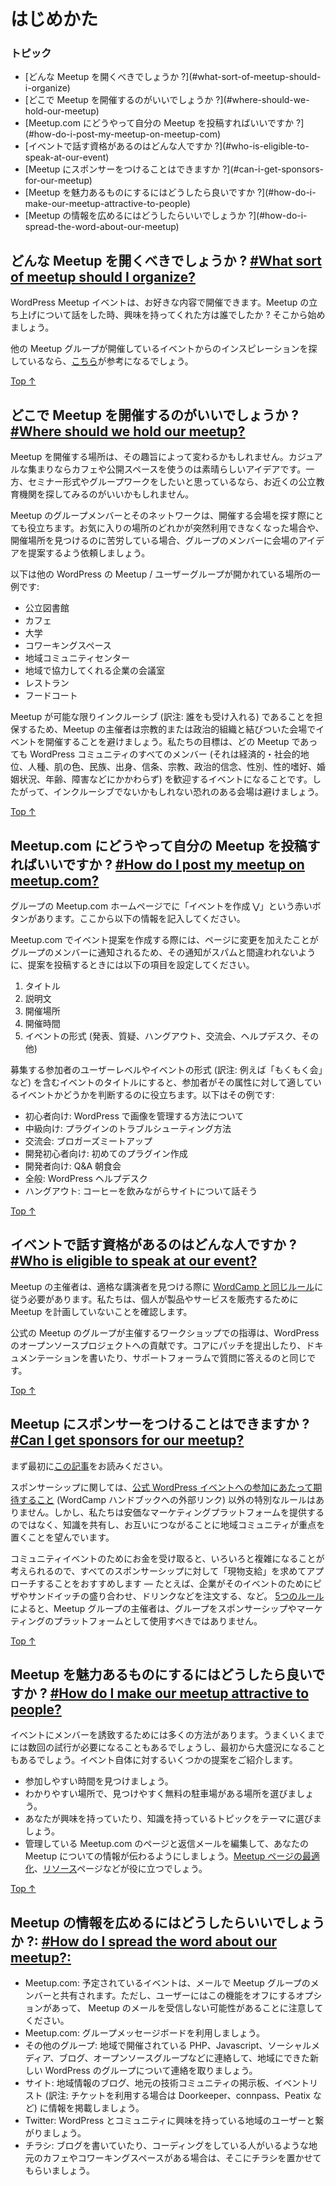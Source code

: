 <!-- # Getting Started -->
# はじめかた

<!-- ### Topics -->
### トピック

*   <!-- [What sort of meetup should I organize?] -->[どんな Meetup を開くべきでしょうか ?](#what-sort-of-meetup-should-i-organize)
*   <!-- [Where should we hold our meetup?] -->[どこで Meetup を開催するのがいいでしょうか ?](#where-should-we-hold-our-meetup)
*   <!-- [How do I post my meetup on meetup.com?] -->[Meetup.com にどうやって自分の Meetup を投稿すればいいですか ?](#how-do-i-post-my-meetup-on-meetup-com)
*   <!-- [Who is eligible to speak at our event?] -->[イベントで話す資格があるのはどんな人ですか ?](#who-is-eligible-to-speak-at-our-event)
*   <!-- [Can I get sponsors for our meetup?] -->[Meetup にスポンサーをつけることはできますか ?](#can-i-get-sponsors-for-our-meetup)
*   <!-- [How do I make our meetup attractive to people?] -->[Meetup を魅力あるものにするにはどうしたら良いですか ?](#how-do-i-make-our-meetup-attractive-to-people)
*   <!-- [How do I spread the word about our meetup?:] -->[Meetup の情報を広めるにはどうしたらいいでしょうか ?](#how-do-i-spread-the-word-about-our-meetup)

<!-- ## What sort of meetup should I organize? [#What sort of meetup should I organize?](#what-sort-of-meetup-should-i-organize) -->
## どんな Meetup を開くべきでしょうか ? [#What sort of meetup should I organize?](#what-sort-of-meetup-should-i-organize)

<!-- Your WordPress meetup event can be anything you like. Who are the people you have talked to about setting up your meetup interested in? Start there. -->
WordPress Meetup イベントは、お好きな内容で開催できます。Meetup の立ち上げについて話をした時、興味を持ってくれた方は誰でしたか ? そこから始めましょう。

<!-- If you are looking for inspiration about the kinds of meetups that people host, [here are some ideas](https://make.wordpress.org/community/handbook/meetup-organizer/event-formats/). -->
他の Meetup グループが開催しているイベントからのインスピレーションを探しているなら、[こちら](https://make.wordpress.org/community/handbook/meetup-organizer/event-formats/)が参考になるでしょう。

[Top ↑](#top)

<!-- ## Where should we hold our meetup? [#Where should we hold our meetup?](#where-should-we-hold-our-meetup) -->
## どこで Meetup を開催するのがいいでしょうか ? [#Where should we hold our meetup?](#where-should-we-hold-our-meetup)

<!-- Where you hold your meetup will depend on the kind of meetup you have. If it’s a casual hangout, then coffee shops and public spaces are a great idea. If you are keen on doing some educational or informational meetups, you may want to look at your city or town’s public education locations. -->
Meetup を開催する場所は、その趣旨によって変わるかもしれません。カジュアルな集まりならカフェや公開スペースを使うのは素晴らしいアイデアです。一方、セミナー形式やグループワークをしたいと思っているなら、お近くの公立教育機関を探してみるのがいいかもしれません。

<!-- Your meetup group members and their network of contacts can be a great resource for meetup venues; ask group members to suggest venue ideas for future gatherings if one of your favorite spots suddenly becomes unavailable or if you’re struggling to find somewhere to meet. -->
Meetup のグループメンバーとそのネットワークは、開催する会場を探す際にとても役立ちます。お気に入りの場所のどれかが突然利用できなくなった場合や、開催場所を見つけるのに苦労している場合、グループのメンバーに会場のアイデアを提案するよう依頼しましょう。

<!-- Here are some locations that other WordPress meetup/user groups have found work for them: -->
以下は他の WordPress の Meetup / ユーザーグループが開かれている場所の一例です:

<!-- *   public library
*   coffee shop
*   community college
*   state university
*   co-office/co-working space
*   community center
*   the conference room of a friendly local business
*   restaurant
*   food court at a mall -->
*   公立図書館
*   カフェ
*   大学
*   コワーキングスペース
*   地域コミュニティセンター
*   地域で協力してくれる企業の会議室
*   レストラン
*   フードコート

<!-- To ensure that meetups are as inclusive as possible, we now ask organizers to avoid holding events at venues that have ties to religious or political organizations. Our goal is for any event to be welcoming for every member of the WordPress community (regardless of economic or social status, race, color, ethnic origin, national origin, creed, religion, political belief, gender, sexual orientation, marital status, age, or disability), and thus we avoid venues with affiliations that might not be inclusive. -->
Meetup が可能な限りインクルーシブ (訳注: 誰をも受け入れる) であることを担保するため、Meetup の主催者は宗教的または政治的組織と結びついた会場でイベントを開催することを避けましょう。私たちの目標は、どの Meetup であっても WordPress コミュニティのすべてのメンバー (それは経済的・社会的地位、人種、肌の色、民族、出身、信条、宗教、政治的信念、性別、性的嗜好、婚姻状況、年齢、障害などにかかわらず) を歓迎するイベントになることです。したがって、インクルーシブでないかもしれない恐れのある会場は避けましょう。

[Top ↑](#top)

<!-- ## How do I post my meetup on meetup.com? [#How do I post my meetup on meetup.com?](#how-do-i-post-my-meetup-on-meetup-com) -->
## Meetup.com にどうやって自分の Meetup を投稿すればいいですか ? [#How do I post my meetup on meetup.com?](#how-do-i-post-my-meetup-on-meetup-com)

<!-- In the center column of your group’s meetup.com home page just below the title of your group you will see a plus sign (+) and the text “Suggest a new meetup”. Select that and complete the following information. -->
グループの Meetup.com ホームページでに「イベントを作成 ⋁」という赤いボタンがあります。ここから以下の情報を記入してください。

<!-- Because meetup.com will update your members as you make adjustments to the page, in order to help the group retain a non-“spammy” feel, we ask that you have the following items ready to go when you post your suggestion. -->
Meetup.com でイベント提案を作成する際には、ページに変更を加えたことがグループのメンバーに通知されるため、その通知がスパムと間違われないように、提案を投稿するときには以下の項目を設定してください。

<!-- 1.  Title
2.  Description
3.  Location
4.  Time duration
5.  Event Type (Presentation, Q&A, Hangout, Social, Help Desk, Other) -->
1.  タイトル
2.  説明文
3.  開催場所
4.  開催時間
5.  イベントの形式 (発表、質疑、ハングアウト、交流会、ヘルプデスク、その他)

<!-- Here are some suggestions for event title formats that start with a targeted user level or event type to help your members quickly decide if the event is for them: -->
募集する参加者のユーザーレベルやイベントの形式 (訳注: 例えば「もくもく会」など) を含むイベントのタイトルにすると、参加者がその属性に対して適しているイベントかどうかを判断するのに役立ちます。以下はその例です:

<!-- *   Beginner: Managing images in WordPress
*   Intermediate: How to troubleshoot a plugin
*   Social: Bloggers meet and greet
*   Developer Beginner: Building your first plugin
*   Developer: Breakfast with Q&A
*   All Levels: WordPress Help Desk
*   Hangout: Let’s chat about our sites over coffee -->
*   初心者向け: WordPress で画像を管理する方法について
*   中級向け: プラグインのトラブルシューティング方法
*   交流会: ブロガーズミートアップ
*   開発初心者向け: 初めてのプラグイン作成
*   開発者向け: Q&A 朝食会
*   全般: WordPress ヘルプデスク
*   ハングアウト: コーヒーを飲みながらサイトについて話そう

[Top ↑](#top)

<!-- ## Who is eligible to speak at our event? [#Who is eligible to speak at our event?](#who-is-eligible-to-speak-at-our-event) -->
## イベントで話す資格があるのはどんな人ですか ? [#Who is eligible to speak at our event?](#who-is-eligible-to-speak-at-our-event)

<!-- Event organizers for meetups should [follow the same rules as WordCamp](https://make.wordpress.org/community/handbook/wordcamp-organizer-handbook/planning-details/speakers/) when finding eligible speakers. We do ask that individuals do not schedule meetups in order to sell products or services. -->
Meetup の主催者は、適格な講演者を見つける際に [WordCamp と同じルール](https://make.wordpress.org/community/handbook/wordcamp-organizer-handbook/planning-details/speakers/)に従う必要があります。私たちは、個人が製品やサービスを販売するために Meetup を計画していないことを確認します。

<!-- Teaching a workshop organized by an official meetup group is a contribution to the WordPress open source project, just like submitting a patch to core, writing documentation for the codex, or answering questions in the support forums. -->
公式の Meetup のグループが主催するワークショップでの指導は、WordPress のオープンソースプロジェクトへの貢献です。コアにパッチを提出したり、ドキュメンテーションを書いたり、サポートフォーラムで質問に答えるのと同じです。

[Top ↑](#top)

<!-- ## Can I get sponsors for our meetup? [#Can I get sponsors for our meetup?](#can-i-get-sponsors-for-our-meetup) -->
## Meetup にスポンサーをつけることはできますか ? [#Can I get sponsors for our meetup?](#can-i-get-sponsors-for-our-meetup)

<!-- Please read the [following post before you continue](https://make.wordpress.org/community/2014/05/07/meetup-sponsorships-and-other-local-community-stuff/). -->
まず最初に[この記事](https://make.wordpress.org/community/2014/05/07/meetup-sponsorships-and-other-local-community-stuff/)をお読みください。

<!-- There are no specific rules around sponsorship, other than [the set of expectations for participation with official WordPress events](https://make.wordpress.org/community/handbook/wordcamp-organizer-handbook/become-an-organizer/representing-wordpress/) (External link to WordCamp handbook). However, we want local communities to focus on sharing knowledge and connecting with each other, not on providing a cheap marketing platform. -->
スポンサーシップに関しては、[公式 WordPress イベントへの参加にあたって期待すること](https://make.wordpress.org/community/handbook/wordcamp-organizer-handbook/become-an-organizer/representing-wordpress/) (WordCamp ハンドブックへの外部リンク) 以外の特別なルールはありません。しかし、私たちは安価なマーケティングプラットフォームを提供するのではなく、知識を共有し、お互いにつながることに地域コミュニティが重点を置くことを望んでいます。

<!-- Handling money for a community event can get complicated quickly (taxes! transparency!), so we suggest that any and all sponsorship be approached as “in-kind” — for example, when a company sponsors by ordering pizzas or a sandwich platter for a certain event. Meetup group organizers should not use the group as a sponsorship/marketing platform, according to the [five good-faith rules](https://make.wordpress.org/community/handbook/meetup-organizer/meetup-program-basics/#the-five-good-faith-rules). -->
コミュニティイベントのためにお金を受け取ると、いろいろと複雑になることが考えられるので、すべてのスポンサーシップに対して「現物支給」を求めてアプローチすることをおすすめします — たとえば、企業がそのイベントのためにピザやサンドイッチの盛り合わせ、ドリンクなどを注文する、など。
 [5つのルール](https://make.wordpress.org/community/handbook/meetup-organizer/meetup-program-basics/#the-five-good-faith-rules)によると、Meetup グループの主催者は、グループをスポンサーシップやマーケティングのプラットフォームとして使用すべきではありません。

[Top ↑](#top)

<!-- ## How do I make our meetup attractive to people? [#How do I make our meetup attractive to people?](#how-do-i-make-our-meetup-attractive-to-people) -->
## Meetup を魅力あるものにするにはどうしたら良いですか ? [#How do I make our meetup attractive to people?](#how-do-i-make-our-meetup-attractive-to-people)

<!-- There are many ways to help attract members to your event. Please keep in mind that it may take one or two tries to gain traction while others may be a smash hit from the start. Some suggestions for the event itself: -->
イベントにメンバーを誘致するためには多くの方法があります。うまくいくまでには数回の試行が必要になることもあるでしょうし、最初から大盛況になることもあるでしょう。イベント自体に対するいくつかの提案をご紹介します。

<!-- *   Find a time when people can attend.
*   Choose a location that is easy to find and has easy or free parking.
*   If you select a topic choose one that you are interested in or knowledgeable about.
*   Optimize your meetup.com page/s and welcome email to give people great information about your meetup There are [more ideas on how to do that](https://make.wordpress.org/community/handbook/meetup-organizer/getting-started/optimizing-your-meetup-page/), and \[[resources to help you do that on this page here](https://make.wordpress.org/community/handbook/meetup-organizer/resources/)\] -->
*   参加しやすい時間を見つけましょう。
*   わかりやすい場所で、見つけやすく無料の駐車場がある場所を選びましょう。
*   あなたが興味を持っていたり、知識を持っているトピックをテーマに選びましょう。
*   管理している Meetup.com のページと返信メールを編集して、あなたの Meetup についての情報が伝わるようにしましょう。[Meetup ページの最適化](https://make.wordpress.org/community/handbook/meetup-organizer/getting-started/optimizing-your-meetup-page/)、[リソース](https://make.wordpress.org/community/handbook/meetup-organizer/resources/)ページなどが役に立つでしょう。

[Top ↑](#top)

<!-- ## How do I spread the word about our meetup?: [#How do I spread the word about our meetup?:](#how-do-i-spread-the-word-about-our-meetup) -->
## Meetup の情報を広めるにはどうしたらいいでしょうか ?: [#How do I spread the word about our meetup?:](#how-do-i-spread-the-word-about-our-meetup)

<!-- *   Meetup.com: Any scheduled events will be shared with the meetup group via email. Please keep in mind users have the option to turn this feature of meetup off and may not receive your meetup emails.
*   Meetup.com: group message board
*   Other Groups: contacting local PHP, Javascript, social media, blogging, or open source groups (etc) to tell them about a new WordPress group in town
*   Websites: city blogs, local tech community message boards or event listings
*   Twitter: connect with local users who have an interest in WordPress and community
*   Flyers: if there’s a local coffee shop where you see other people blogging or coding, put up a flyer there. Same thing with your local co-working space. -->
*   Meetup.com: 予定されているイベントは、メールで Meetup グループのメンバーと共有されます。ただし、ユーザーにはこの機能をオフにするオプションがあって、 Meetup のメールを受信しない可能性があることに注意してください。
*   Meetup.com: グループメッセージボードを利用しましょう。
*   その他のグループ: 地域で開催されている PHP、Javascript、ソーシャルメディア、ブログ、オープンソースグループなどに連絡して、地域にできた新しい WordPress のグループについて連絡を取りましょう。
*   サイト: 地域情報のブログ、地元の技術コミュニティの掲示板、イベントリスト (訳注: チケットを利用する場合は Doorkeeper、connpass、Peatix など) に情報を掲載しましょう。
*   Twitter: WordPress とコミュニティに興味を持っている地域のユーザーと繋がりましょう。
*   チラシ: ブログを書いていたり、コーディングをしている人がいるような地元のカフェやコワーキングスペースがある場合は、そこにチラシを置かせてもらいましょう。
